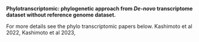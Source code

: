 **Phylotranscriptomic: phylogenetic approach from *De-novo* transcriptome dataset without reference genome dataset.**

For more details see the phylo transcriptomic papers below.
Kashimoto et al 2022,
Kashimoto et al 2023, 
